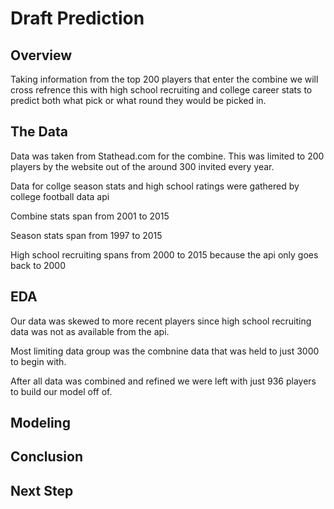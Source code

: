 # Draft Prediction

## Overview

Taking information from the top 200 players that enter the combine we will cross refrence this with high school recruiting and college career stats to predict both what pick or what round they would be picked in.


## The Data

Data was taken from Stathead.com for the combine.  This was limited to 200 players by the website out of the around 300 invited every year.

Data for collge season stats and high school ratings were gathered by college football data api

Combine stats span from 2001 to 2015

Season stats span from 1997 to 2015

High school recruiting spans from 2000 to 2015 because the api only goes back to 2000


## EDA

Our data was skewed to more recent players since high school recruiting data was not as available from the api.

Most limiting data group was the combnine data that was held to just 3000 to begin with.

After all data was combined and refined we were left with just 936 players to build our model off of.


## Modeling




## Conclusion





## Next Step

